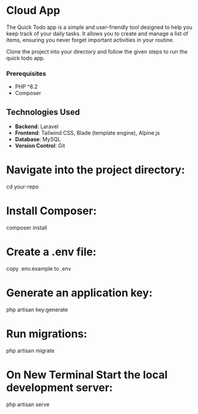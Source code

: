 # Cloud App

The Quick Todo app is a simple and user-friendly tool designed to help you keep track of your daily tasks. It allows you to create and manage a list of items, ensuring you never forget important activities in your routine.

Clone the project into your directory and follow the given steps to run the quick todo app.


### Prerequisites
- PHP ^8.2
- Composer


## Technologies Used

- **Backend**: Laravel
- **Frontend**: Tailwind CSS, Blade (template engine), Alpine.js
- **Database**: MySQL
- **Version Control**: Git


# Navigate into the project directory:
cd your-repo

# Install Composer:
composer install


# Create a .env file:
copy .env.example to .env


# Generate an application key:
php artisan key:generate


# Run migrations:
php artisan migrate


# On New Terminal Start the local development server:
php artisan serve
